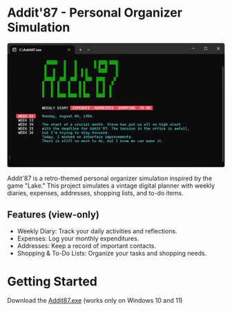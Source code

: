 # Addit'87 - Personal Organizer Simulation

![Addit'87 interface](addit87.png)

Addit'87 is a retro-themed personal organizer simulation inspired by the game "Lake." This project simulates a vintage digital planner with weekly diaries, expenses, addresses, shopping lists, and to-do items.

## Features (view-only)
 - Weekly Diary: Track your daily activities and reflections.
 - Expenses: Log your monthly expenditures.
 - Addresses: Keep a record of important contacts.
 - Shopping & To-Do Lists: Organize your tasks and shopping needs.

# Getting Started

Download the [Addit87.exe](Addit87.exe) (works only on Windows 10 and 11)
